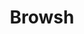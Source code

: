 ---
codehost: https://github.com/browsh-org/browsh
logohandle: browsh
sort: brow
title: Browsh
website: https://www.brow.sh/
---
